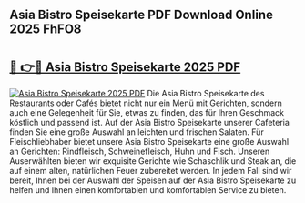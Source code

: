## Asia Bistro Speisekarte PDF Download Online 2025 FhFO8

# <h2><a href="http://gcaueb.nevu.top/?p=Asia+Bistro+Speisekarte">🔗 👉🔴 Asia Bistro Speisekarte 2025 PDF</a></h2>

[![Asia Bistro Speisekarte 2025 PDF](https://i.imgur.com/dBaPXMq.png)](http://gcaueb.nevu.top/?p=Asia+Bistro+Speisekarte)
Die Asia Bistro Speisekarte des Restaurants oder Cafés bietet nicht nur ein Menü mit Gerichten, sondern auch eine Gelegenheit für Sie, etwas zu finden, das für Ihren Geschmack köstlich und passend ist. Auf der Asia Bistro Speisekarte unserer Cafeteria finden Sie eine große Auswahl an leichten und frischen Salaten. Für Fleischliebhaber bietet unsere Asia Bistro Speisekarte eine große Auswahl an Gerichten: Rindfleisch, Schweinefleisch, Huhn und Fisch. Unseren Auserwählten bieten wir exquisite Gerichte wie Schaschlik und Steak an, die auf einem alten, natürlichen Feuer zubereitet werden. In jedem Fall sind wir bereit, Ihnen bei der Auswahl der Speisen auf der Asia Bistro Speisekarte zu helfen und Ihnen einen komfortablen und komfortablen Service zu bieten.
